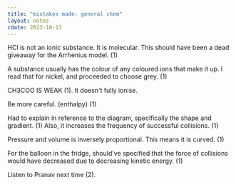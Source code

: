 ```yaml
---
title: "mistakes made: general chem"
layout: notes
cdate: 2023-10-13
---
```


HCl is not an ionic substance. It is molecular. This should have been a dead giveaway for the Arrhenius model. (1)

A substance usually has the colour of any coloured ions that make it up. I read that for nickel, and proceeded to choose grey. (1)

CH3COO IS WEAK (1). It doesn't fully ionise.

Be more careful. (enthalpy) (1)

Had to explain in reference to the diagram, specifically the shape and gradient. (1) Also, it increases the frequency of successful collisions. (1)

Pressure and volume is inversely proportional. This means it is curved. (1)

For the balloon in the fridge, should've specified that the force of collisions would have decreased due to decreasing kinetic energy. (1)

Listen to Pranav next time (2).

